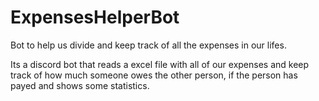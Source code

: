 # ExpensesHelperBot
Bot to help us divide and keep track of all the expenses in our lifes.

Its a discord bot that reads a excel file with all of our expenses and keep track of how much someone owes the other person, if the person has payed and shows some statistics.

